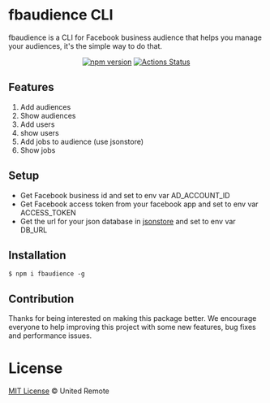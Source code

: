 # fbaudience CLI

fbaudience is a CLI for Facebook business audience that helps you manage your audiences, it's the simple way to do that.

<div align="center">

[![npm version](https://badge.fury.io/js/fbaudience.svg)](https://badge.fury.io/js/fbaudience) [![Actions Status](https://github.com/JairoDuarte/fbaudience-cli/workflows/deploy/badge.svg)](https://github.com/JairoDuarte/fbaudience-cli/actions)
</div>

## Features

1. Add audiences
2. Show audiences
3. Add users
4. show users
5. Add jobs to audience (use jsonstore)
6. Show jobs

## Setup

- Get Facebook business id and set to env var AD_ACCOUNT_ID
- Get Facebook access token from your facebook app and set to env var ACCESS_TOKEN
- Get the url for your json database in [jsonstore](https://www.jsonstore.io/) and set to env var  DB_URL

## Installation

```shell
$ npm i fbaudience -g
```

## Contribution

Thanks for being interested on making this package better. We encourage everyone to help improving this project with some new features, bug fixes and performance issues.

# License

[MIT License](https://github.com/JairoDuarte/fbaudience-cli/blob/master/LICENSE) © United Remote
